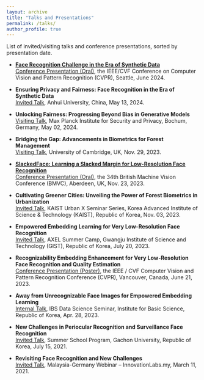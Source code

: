 ```yaml
---
layout: archive
title: "Talks and Presentations"
permalink: /talks/
author_profile: true
---
```


List of invited/visiting talks and conference presentations, sorted by presentation date.

+ **[Face Recognition Challenge in the Era of Synthetic Data](https://openaccess.thecvf.com/content/WACV2024W/FRCSyn/papers/Melzi_FRCSyn_Challenge_at_WACV_2024_Face_Recognition_Challenge_in_the_WACVW_2024_paper.pdf)**<br>
  <u>Conference Presentation (Oral)</u>, the IEEE/CVF Conference on Computer Vision and Pattern Recognition (CVPR), Seattle, June 2024.
  
+ **Ensuring Privacy and Fairness: Face Recognition in the Era of Synthetic Data**<br>
  <u>Invited Talk</u>, Anhui University, China, May 13, 2024.

+ **Unlocking Fairness: Progressing Beyond Bias in Generative Models**<br>
  <u>Visiting Talk</u>, Max Planck Institute for Security and Privacy, Bochum, Germany, May 02, 2024.
  
+ **Bridging the Gap: Advancements in Biometrics for Forest Management**<br>
  <u>Visiting Talk</u>, University of Cambridge, UK, Nov. 29, 2023.

+ **[SlackedFace: Learning a Slacked Margin for Low-Resolution Face Recognition](https://papers.bmvc2023.org/0282.pdf)**<br>
  <u>Conference Presentation (Oral)</u>, the 34th British Machine Vision Conference (BMVC), Aberdeen, UK, Nov. 23, 2023. 

+ **Cultivating Greener Cities: Unveiling the Power of Forest Biometrics in Urbanization**<br>
  <u>Invited Talk</u>, KAIST Urban X Seminar Series, Korea Advanced Institute of Science & Technology (KAIST), Republic of Korea, Nov. 03, 2023.

+ **Empowered Embedding Learning for Very Low-Resolution Face Recognition**<br>
  <u>Invited Talk</u>, AXEL Summer Camp, Gwangju Institute of Science and Technology (GIST), Republic of Korea, July 20, 2023.

+ **Recognizability Embedding Enhancement for Very Low-Resolution Face Recognition and Quality Estimation**<br>
  <u>Conference Presentation (Poster)</u>, the IEEE / CVF Computer Vision and Pattern Recognition Conference (CVPR), Vancouver, Canada, June 21, 2023.

+ **Away from Unrecognizable Face Images for Empowered Embedding Learning**<br>
  <u>Internal Talk</u>, IBS Data Science Seminar, Institute for Basic Science, Republic of Korea, Apr. 28, 2023.

+ **New Challenges in Periocular Recognition and Surveillance Face Recognition**<br>
  <u>Invited Talk</u>, Summer School Program, Gachon University, Republic of Korea, July 15, 2021.
  
+ **Revisiting Face Recognition and New Challenges**<br>
  <u>Invited Talk</u>, Malaysia-Germany Webinar – InnovationLabs.my, March 11, 2021.
 

